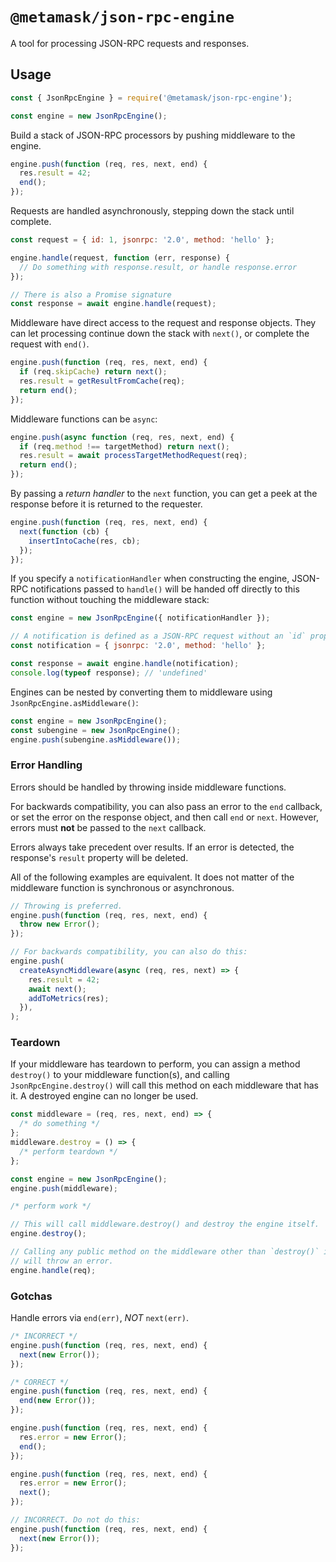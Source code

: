 # `@metamask/json-rpc-engine`

A tool for processing JSON-RPC requests and responses.

## Usage

```js
const { JsonRpcEngine } = require('@metamask/json-rpc-engine');

const engine = new JsonRpcEngine();
```

Build a stack of JSON-RPC processors by pushing middleware to the engine.

```js
engine.push(function (req, res, next, end) {
  res.result = 42;
  end();
});
```

Requests are handled asynchronously, stepping down the stack until complete.

```js
const request = { id: 1, jsonrpc: '2.0', method: 'hello' };

engine.handle(request, function (err, response) {
  // Do something with response.result, or handle response.error
});

// There is also a Promise signature
const response = await engine.handle(request);
```

Middleware have direct access to the request and response objects.
They can let processing continue down the stack with `next()`, or complete the request with `end()`.

```js
engine.push(function (req, res, next, end) {
  if (req.skipCache) return next();
  res.result = getResultFromCache(req);
  return end();
});
```

Middleware functions can be `async`:

```js
engine.push(async function (req, res, next, end) {
  if (req.method !== targetMethod) return next();
  res.result = await processTargetMethodRequest(req);
  return end();
});
```

By passing a _return handler_ to the `next` function, you can get a peek at the response before it is returned to the requester.

```js
engine.push(function (req, res, next, end) {
  next(function (cb) {
    insertIntoCache(res, cb);
  });
});
```

If you specify a `notificationHandler` when constructing the engine, JSON-RPC notifications passed to `handle()` will be handed off directly to this function without touching the middleware stack:

```js
const engine = new JsonRpcEngine({ notificationHandler });

// A notification is defined as a JSON-RPC request without an `id` property.
const notification = { jsonrpc: '2.0', method: 'hello' };

const response = await engine.handle(notification);
console.log(typeof response); // 'undefined'
```

Engines can be nested by converting them to middleware using `JsonRpcEngine.asMiddleware()`:

```js
const engine = new JsonRpcEngine();
const subengine = new JsonRpcEngine();
engine.push(subengine.asMiddleware());
```

### Error Handling

Errors should be handled by throwing inside middleware functions.

For backwards compatibility, you can also pass an error to the `end` callback,
or set the error on the response object, and then call `end` or `next`.
However, errors must **not** be passed to the `next` callback.

Errors always take precedent over results.
If an error is detected, the response's `result` property will be deleted.

All of the following examples are equivalent.
It does not matter of the middleware function is synchronous or asynchronous.

```js
// Throwing is preferred.
engine.push(function (req, res, next, end) {
  throw new Error();
});

// For backwards compatibility, you can also do this:
engine.push(
  createAsyncMiddleware(async (req, res, next) => {
    res.result = 42;
    await next();
    addToMetrics(res);
  }),
);
```

### Teardown

If your middleware has teardown to perform, you can assign a method `destroy()` to your middleware function(s),
and calling `JsonRpcEngine.destroy()` will call this method on each middleware that has it.
A destroyed engine can no longer be used.

```js
const middleware = (req, res, next, end) => {
  /* do something */
};
middleware.destroy = () => {
  /* perform teardown */
};

const engine = new JsonRpcEngine();
engine.push(middleware);

/* perform work */

// This will call middleware.destroy() and destroy the engine itself.
engine.destroy();

// Calling any public method on the middleware other than `destroy()` itself
// will throw an error.
engine.handle(req);
```

### Gotchas

Handle errors via `end(err)`, _NOT_ `next(err)`.

```js
/* INCORRECT */
engine.push(function (req, res, next, end) {
  next(new Error());
});

/* CORRECT */
engine.push(function (req, res, next, end) {
  end(new Error());
});

engine.push(function (req, res, next, end) {
  res.error = new Error();
  end();
});

engine.push(function (req, res, next, end) {
  res.error = new Error();
  next();
});

// INCORRECT. Do not do this:
engine.push(function (req, res, next, end) {
  next(new Error());
});
```
